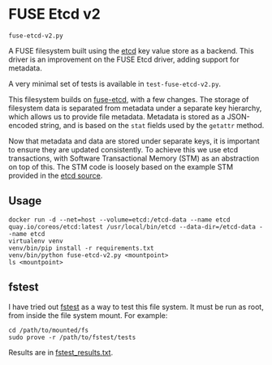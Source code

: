 # FUSE Etcd v2

`fuse-etcd-v2.py`

A FUSE filesystem built using the [etcd](https://etcd.io/) key value
store as a backend. This driver is an improvement on the FUSE Etcd driver,
adding support for metadata.

A very minimal set of tests is available in `test-fuse-etcd-v2.py`.

This filesystem builds on [fuse-etcd](../fuse-etcd), with a few changes. The
storage of filesystem data is separated from metadata under a separate key
hierarchy, which allows us to provide file metadata. Metadata is stored as a
JSON-encoded string, and is based on the `stat` fields used by the `getattr`
method.

Now that metadata and data are stored under separate keys, it is important to
ensure they are updated consistently. To achieve this we use etcd transactions,
with Software Transactional Memory (STM) as an abstraction on top of this.
The STM code is loosely based on the example STM provided in the [etcd
source](https://github.com/etcd-io/etcd/blob/master/clientv3/concurrency/stm.go).

## Usage

```
docker run -d --net=host --volume=etcd:/etcd-data --name etcd quay.io/coreos/etcd:latest /usr/local/bin/etcd --data-dir=/etcd-data --name etcd
virtualenv venv
venv/bin/pip install -r requirements.txt
venv/bin/python fuse-etcd-v2.py <mountpoint>
ls <mountpoint>
```

## fstest

I have tried out [fstest](https://github.com/zfsonlinux/fstest) as a way to
test this file system. It must be run as root, from inside the file system
mount. For example:

```
cd /path/to/mounted/fs
sudo prove -r /path/to/fstest/tests
```

Results are in [fstest_results.txt](fstest_results.txt).
